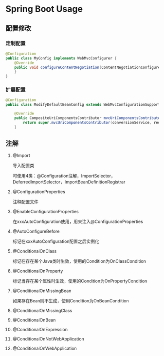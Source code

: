 # Spring Boot Usage

## 配置修改

### 定制配置

```java
@Configuration
public class MyConfig implements WebMvcConfigurer {
    @Override
    public void configureContentNegotiation(ContentNegotiationConfigurer configurer) {
    }
}
```

### 扩展配置

```java
@Configuration
public class ModifyDefaultBeanConfig extends WebMvcConfigurationSupport {

    @Override
    public CompositeUriComponentsContributor mvcUriComponentsContributor(FormattingConversionService conversionService, RequestMappingHandlerAdapter requestMappingHandlerAdapter) {
        return super.mvcUriComponentsContributor(conversionService, requestMappingHandlerAdapter);
    }
```

## 注解

1. @Import

   导入配置类

   可使用4类：@Configuration注解，ImportSelector，DeferredImportSelector，ImportBeanDefinitionRegistrar

2. @ConfigurationProperties

   注释配置文件

3. @EnableConfigurationProperties

   在xxxAutoConfiguration使用，用来注入@ConfigurationProperties

4. @AutoConfigureBefore

   标记在xxxAutoConfiguration配置之后实例化

5. @ConditionalOnClass

   标记在存在某个Java类时生效，使用的Condition为OnClassCondition

6. @ConditionalOnProperty

   标记当存在某个属性时生效，使用的Condition为OnPropertyCondition

7. @ConditionalOnMissingBean

   如果存在Bean则不生成，使用Condition为OnBeanCondition

8. @ConditionalOnMissingClass

9. @ConditionalOnBean

10. @ConditionalOnExpression

11. @ConditionalOnNotWebApplication

12. @ConditionalOnWebApplication